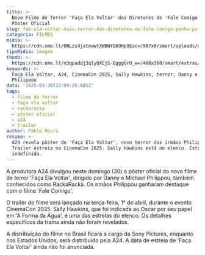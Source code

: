 ```yaml
---
title: >-
  Novo Filme de Terror 'Faça Ela Voltar' dos Diretores de 'Fale Comigo' Ganha
  Pôster Oficial
slug: faa-ela-voltar-novo-terror-dos-diretores-de-fale-comigo-ganha-pster
categoria: FILMES
midia: >-
  https://cdn.ome.lt/ONLzz4jatewwtXWBWYQA9Hp9Eac=/987x0/smart/uploads/conteudo/fotos/falecomigo.jpg
tipoMidia: imagem
thumb: >-
  https://cdn.ome.lt/n3qpaddj3qlyQXCjS-EgggGrO_w=/480x360/smart/extras/conteudos/falecomigo.jpg
keywords: >-
  Faça Ela Voltar, A24, CinemaCon 2025, Sally Hawkins, terror, Danny e Michael
  Philippou
data: '2025-03-30T22:09:25.045Z'
tags:
  - filme de terror
  - faça ela voltar
  - rackaracka
  - pôster oficial
  - a24
  - trailer
author: Pablo Moura
resumo: >-
  A24 revela pôster de 'Faça Ela Voltar', novo terror dos irmãos Philippou.
  Trailer estreia na CinemaCon 2025. Sally Hawkins está no elenco. Estreia
  indefinida.
---
```


A produtora A24 divulgou neste domingo (30) o pôster oficial do novo filme de terror 'Faça Ela Voltar', dirigido por Danny e Michael Philippou, também conhecidos como RackaRacka. Os irmãos Philippou ganharam destaque com o filme 'Fale Comigo'.

O trailer do filme será lançado na terça-feira, 1° de abril, durante o evento CinemaCon 2025. Sally Hawkins, que foi indicada ao Oscar por seu papel em 'A Forma da Água', é uma das estrelas do elenco. Os detalhes específicos da trama ainda não foram revelados.

A distribuição do filme no Brasil ficará a cargo da Sony Pictures, enquanto nos Estados Unidos, será distribuído pela A24. A data de estreia de 'Faça Ela Voltar' ainda não foi anunciada.
